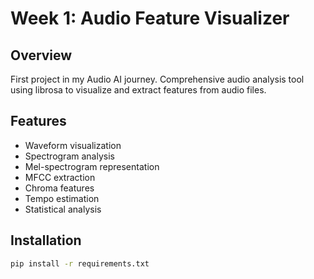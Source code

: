 # Week 1: Audio Feature Visualizer

## Overview
First project in my Audio AI journey. Comprehensive audio analysis tool using librosa to visualize and extract features from audio files.

## Features
- Waveform visualization
- Spectrogram analysis  
- Mel-spectrogram representation
- MFCC extraction
- Chroma features
- Tempo estimation
- Statistical analysis

## Installation
```bash
pip install -r requirements.txt
